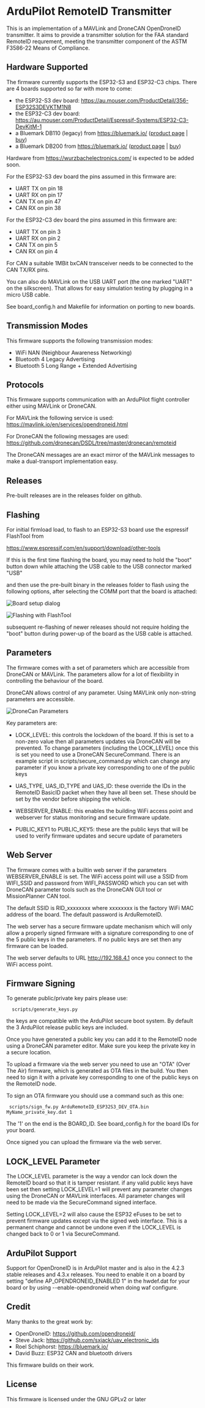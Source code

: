 # ArduPilot RemoteID Transmitter

This is an implementation of a MAVLink and DroneCAN OpenDroneID
transmitter. It aims to provide a transmitter solution for the FAA
standard RemoteID requrement, meeting the transmitter component of the
ASTM F3586-22 Means of Compliance.

## Hardware Supported

The firmware currently supports the ESP32-S3 and ESP32-C3 chips. There
are 4 boards supported so far with more to come:

 - the ESP32-S3 dev board: https://au.mouser.com/ProductDetail/356-ESP32S3DEVKTM1N8
 - the ESP32-C3 dev board: https://au.mouser.com/ProductDetail/Espressif-Systems/ESP32-C3-DevKitM-1
 - a Bluemark DB110 (legacy) from https://bluemark.io/ ([product page](https://dronescout.co/dronebeacon-mavlink-remote-id-transponder/) | [buy](https://dronescout.co/product/dronebeacon-mavlink-pcb-only-transponder/))
 - a Bluemark DB200 from https://bluemark.io/ ([product page](https://dronescout.co/dronebeacon-mavlink-remote-id-transponder/) | [buy](https://dronescout.co/product/dronebeacon-mavlink-db200-transponder/))

Hardware from https://wurzbachelectronics.com/ is expected to be added soon.

For the ESP32-S3 dev board the pins assumed in this firmware are:

 - UART TX on pin 18
 - UART RX on pin 17
 - CAN TX on pin 47
 - CAN RX on pin 38

For the ESP32-C3 dev board the pins assumed in this firmware are:

 - UART TX on pin 3
 - UART RX on pin 2
 - CAN TX on pin 5
 - CAN RX on pin 4

For CAN a suitable 1MBit bxCAN transceiver needs to be connected to
the CAN TX/RX pins.

You can also do MAVLink on the USB UART port (the one marked "UART" on
the silkscreen). That allows for easy simulation testing by plugging
in a micro USB cable.

See board_config.h and Makefile for information on porting to new boards.

## Transmission Modes

This firmware supports the following transmission modes:

 - WiFi NAN (Neighbour Awareness Networking)
 - Bluetooth 4 Legacy Advertising
 - Bluetooth 5 Long Range + Extended Advertising

## Protocols

This firmware supports communication with an ArduPilot flight
controller either using MAVLink or DroneCAN.

For MAVLink the following service is used:
https://mavlink.io/en/services/opendroneid.html

For DroneCAN the following messages are used:
https://github.com/dronecan/DSDL/tree/master/dronecan/remoteid

The DroneCAN messages are an exact mirror of the MAVLink messages to
make a dual-transport implementation easy.

## Releases

Pre-built releases are in the releases folder on github.

## Flashing

For initial firmload load, to flash to an ESP32-S3 board use the espressif FlashTool from

https://www.espressif.com/en/support/download/other-tools

If this is the first time flashing the board, you may need to hold the "boot" button down while attaching the USB cable to the USB connector marked "USB"

and then use the pre-built binary in the releases folder to flash using
the following options, after selecting the COMM port that the board is attached:

![Board setup dialog](images/flash-tool-setup.jpg "Board Setup")

![Flashing with FlashTool](images/FlashTool.jpg "Flashing")

subsequent re-flashing of newer releases should not require holding the "boot" button during power-up of the board as the USB cable is attached.

## Parameters

The firmware comes with a set of parameters which are accessible from
DroneCAN or MAVLink. The parameters allow for a lot of flexibility in
controlling the behaviour of the board.

DroneCAN allows control of any parameter. Using MAVLink only
non-string parameters are accessible.

![DroneCan Parameters](images/DroneCAN-parameters.jpg)

Key parameters are:

 - LOCK_LEVEL: this controls the lockdown of the board. If this is set
   to a non-zero value then all parameters updates via DroneCAN will
   be prevented. To change parameters (including the LOCK_LEVEL) once
   this is set you need to use a DroneCAN SecureCommand. There is an
   example script in scripts/secure_command.py which can change any
   parameter if you know a private key corresponding to one of the
   public keys

 - UAS_TYPE, UAS_ID_TYPE and UAS_ID: these override the IDs in the
   RemoteID BasicID packet when they have all been set. These should
   be set by the vendor before shipping the vehicle.

 - WEBSERVER_ENABLE: this enables the building WiFi access point and
   webserver for status monitoring and secure firmware update.

 - PUBLIC_KEY1 to PUBLIC_KEY5: these are the public keys that will be
   used to verify firmware updates and secure update of parameters

## Web Server

The firmware comes with a builtin web server if the parameters
WEBSERVER_ENABLE is set. The WiFi access point will use a SSID from
WIFI_SSID and password from WIFI_PASSWORD which you can set with
DroneCAN parameter tools such as the DroneCAN GUI tool or
MissionPlanner CAN tool.

The default SSID is RID_xxxxxxxx where xxxxxxxx is the factory WiFi
MAC address of the board. The default password is ArduRemoteID.

The web server has a secure firmware update mechanism which will only
allow a properly signed firmware with a signature corresponding to one
of the 5 public keys in the parameters. If no public keys are set then
any firmware can be loaded.

The web server defaults to URL http://192.168.4.1 once you connect to
the WiFi access point.

## Firmware Signing

To generate public/private key pairs please use:

```
  scripts/generate_keys.py
```

the keys are compatible with the ArduPilot secure boot system. By
default the 3 ArduPilot release public keys are included.

Once you have generated a public key you can add it to the RemoteID
node using a DroneCAN parameter editor. Make sure you keep the private
key in a secure location.

To upload a firmware via the web server you need to use an "OTA" (Over
The Air) firmware, which is generated as OTA files in the build. You
then need to sign it with a private key corresponding to one of the
public keys on the RemoteID node.

To sign an OTA firmware you should use a command such as this one:

```
 scripts/sign_fw.py ArduRemoteID_ESP32S3_DEV_OTA.bin MyName_private_key.dat 1
```

The '1' on the end is the BOARD_ID. See board_config.h for the board
IDs for your board.

Once signed you can upload the firmware via the web server.

## LOCK_LEVEL Parameter

The LOCK_LEVEL parameter is the way a vendor can lock down the
RemoteID board so that it is tamper resistant. if any valid public
keys have been set then setting LOCK_LEVEL=1 will prevent any
parameter changes using the DroneCAN or MAVLink interfaces. All
parameter changes will need to be made via the SecureCommand
signed interface.

Setting LOCK_LEVEL=2 will also cause the ESP32 eFuses to be set to
prevent firmware updates except via the signed web interface. This is
a permanent change and cannot be undone even if the LOCK_LEVEL is
changed back to 0 or 1 via SecureCommand.

## ArduPilot Support

Support for OpenDroneID is in ArduPilot master and is also in the
4.2.3 stable releases and 4.3.x releases. You need to enable it on a
board by setting "define AP_OPENDRONEID_ENABLED 1" in the hwdef.dat
for your board or by using --enable-opendroneid when doing waf configure.

## Credit

Many thanks to the great work by:

 - OpenDroneID: https://github.com/opendroneid/
 - Steve Jack: https://github.com/sxjack/uav_electronic_ids
 - Roel Schiphorst: https://bluemark.io/
 - David Buzz: ESP32 CAN and bluetooth drivers

This firmware builds on their work.

## License

This firmware is licensed under the GNU GPLv2 or later
